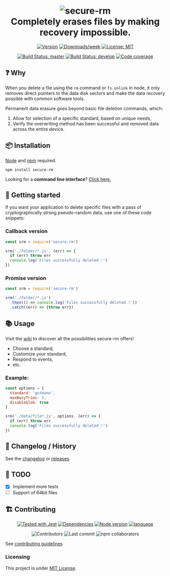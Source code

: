 <h1 align="center">
  <img src="./assets/secure-rm-min.png" alt="secure-rm">
  <br>
  Completely erases files by making recovery impossible.
  <br>
</h1>

<p align="center">
  <a href="https://www.npmjs.com/package/secure-rm"><img src="https://img.shields.io/npm/v/secure-rm.svg?style=flat-square" alt="Version"></a>
  <a href="https://www.npmjs.com/package/secure-rm"><img src="https://img.shields.io/npm/dw/secure-rm.svg?style=flat-square" alt="Downloads/week"></a>
  <a href="https://github.com/oganexon/secure-rm/blob/master/LICENSE"><img src="https://img.shields.io/npm/l/secure-rm.svg?style=flat-square" alt="License: MIT"></a>
</p>
<p align="center">
  <a href="https://actions-badge.atrox.dev/secure-rm/core/goto?ref=master"><img src="https://img.shields.io/endpoint.svg?url=https%3A%2F%2Factions-badge.atrox.dev%2Fsecure-rm%2Fcore%2Fbadge%3Fref%3Dmaster&style=flat-square&label=master%20build" alt="Build Status: master"/></a>
  <a href="https://actions-badge.atrox.dev/secure-rm/core/goto?ref=develop"><img src="https://img.shields.io/endpoint.svg?url=https%3A%2F%2Factions-badge.atrox.dev%2Fsecure-rm%2Fcore%2Fbadge%3Fref%3Ddevelop&style=flat-square&label=dev%20build" alt="Build Status: develop" /></a>
  <a href="https://coveralls.io/github/secure-rm/core"><img src="https://img.shields.io/coveralls/github/secure-rm/core?style=flat-square" alt="Code coverage"></a>
</p>

## ❓ Why

When you delete a file using the `rm` command or `fs.unlink` in node, it only removes direct pointers to the data disk sectors and make the data recovery possible with common software tools.

Permanent data erasure goes beyond basic file deletion commands, which:
1. Allow for selection of a specific standard, based on unique needs,
2. Verify the overwriting method has been successful and removed data across the entire device.

## 📦 Installation

[Node](https://nodejs.org/) and [npm](https://www.npmjs.com/) required.

```shell
npm install secure-rm
```

Looking for a **command line interface**? [Click here.](https://www.npmjs.com/package/secure-rm-cli)

## 🚀 Getting started

If you want your application to delete specific files with a pass of cryptographically strong pseudo-random data, use one of these code snippets:

### Callback version

```javascript
const srm = require('secure-rm')

srm('./folder/*.js', (err) => {
  if (err) throw err
  console.log('Files successfully deleted !')
})
```

### Promise version

```javascript
const srm = require('secure-rm')

srm('./folder/*.js')
  .then(() => console.log('Files successfully deleted !'))
  .catch((err) => {throw err})
```

## 📚 Usage

Visit the [wiki]((https://github.com/secure-rm/core/wiki)) to discover all the possibilities secure-rm offers!

- Choose a standard,
- Customize your standard,
- Respond to events,
- etc.

### Example:
```javascript
const options = {
  standard: 'gutmann',
  maxBusyTries: 5,
  disableGlob: true
}

srm('./data/file*.js', options, (err) => {
  if (err) throw err
  console.log('Files successfully deleted !')
})
```

## 📜 Changelog / History

See the [changelog](/CHANGELOG.md) or [releases](https://github.com/oganexon/secure-rm/releases).

## 📌 TODO

- [x] Implement more tests
- [ ] Support of 64bit files

## 🏗 Contributing

<p align="center">
  <a href="https://jestjs.io"><img src="https://img.shields.io/badge/tested_with-jest-99424f.svg?style=flat-square&logo=jest" alt="Tested with Jest"></a>
  <a href="https://www.npmjs.com"><img src="https://img.shields.io/librariesio/release/npm/secure-rm?style=flat-square&logo=npm" alt="Dependencies"></a>
  <a href="https://nodejs.org"><img src="https://img.shields.io/node/v/secure-rm?style=flat-square" alt="Node version"></a>
  <a href="https://www.typescriptlang.org/"><img src="https://img.shields.io/github/languages/top/oganexon/secure-rm?style=flat-square" alt="language"></a>
</p>
<p align="center">
  <img src="https://img.shields.io/github/contributors/oganexon/secure-rm?style=flat-square" alt="Contributors">
  <img src="https://img.shields.io/github/last-commit/oganexon/secure-rm/develop?style=flat-square" alt="Last commit">
  <img src="https://img.shields.io/npm/collaborators/secure-rm?style=flat-square" alt="npm collaborators">
</p>

See [contributing guidelines](/CONTRIBUTING.md)

### Licensing

This project is under [MIT License](/LICENSE).
